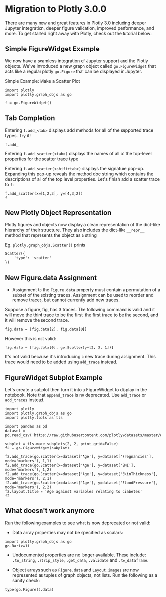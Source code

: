 # Migration to Plotly 3.0.0
There are many new and great features in Plotly 3.0 including deeper Jupyter integration, deeper figure validation, improved performance, and more. To get started right away with Plotly, check out the tutorial below:

## Simple FigureWidget Example
We now have a seamless integration of Jupyter support and the Plotly objects. We've introduced a new graph object called `go.FigureWidget` that acts like a regular plotly `go.Figure` that can be displayed in Jupyter.

Simple Example: Make a Scatter Plot
```
import plotly
import plotly.graph_objs as go

f = go.FigureWidget()
```

## Tab Completion
Entering ``f.add_<tab>`` displays add methods for all of the supported trace types. Try it!
```
f.add_
```

Entering `f.add_scatter(<tab>)` displays the names of all of the top-level properties for the scatter trace type

Entering `f.add_scatter(<shift+tab>)` displays the signature pop-up. Expanding this pop-up reveals the method doc string which contains the descriptions of all of the top level properties. Let's finish add a scatter trace to `f`:

```
f.add_scatter(x=[1,2,3], y=[4,3,2])
f
```

## New Plotly Object Representation
Plotly figures and objects now display a clean representation of the dict-like hierarchy of their structure. They also includes the dict-like `__repr__` method that represents the object as a string

Eg. `plotly.graph_objs.Scatter()` prints

```
Scatter({
    'type': 'scatter'
})
```

## New Figure.data Assignment
- Assignment to the `Figure.data` property must contain a permutation of a subset of the existing traces. Assignment can be used to reorder and remove traces, but cannot currently add new traces.

Suppose a figure, fig, has 3 traces. The following command is valid and it will move the third trace to be the first, the first trace to be the second, and it will remove the second trace.

```
fig.data = [fig.data[2], fig.data[0]]
```

However this is not valid:
```
fig.data = [fig.data[0], go.Scatter(y=[2, 3, 1])]
```

It's not valid because it's introducing a new trace during assignment. This trace would need to be added using `add_trace` instead.


## FigureWidget Subplot Example
Let's create a subplot then turn it into a FigureWidget to display in the notebook. Note that `append_trace` is no deprecated. Use `add_trace` or `add_traces` instead.

```
import plotly
import plotly.graph_objs as go
import plotly.tools as tls

import pandas as pd
dataset = pd.read_csv('https://raw.githubusercontent.com/plotly/datasets/master/diabetes.csv')

subplot = tls.make_subplots(2, 2, print_grid=False)
f2 = go.FigureWidget(subplot)

f2.add_trace(go.Scatter(x=dataset['Age'], y=dataset['Pregnancies'], mode='markers'), 1,1)
f2.add_trace(go.Scatter(x=dataset['Age'], y=dataset['BMI'], mode='markers'), 1,2)
f2.add_trace(go.Scatter(x=dataset['Age'], y=dataset['SkinThickness'], mode='markers'), 2,1)
f2.add_trace(go.Scatter(x=dataset['Age'], y=dataset['BloodPressure'], mode='markers'), 2,2)
f2.layout.title = 'Age against variables relating to diabetes'
f2
```

## What doesn't work anymore
Run the following examples to see what is now deprecated or not valid:

- Data array properties may not be specified as scalars:
```
import plotly.graph_objs as go
go.Bar(x=1)
```

- Undocumented properties are no longer available. These include: `.to_string`, `.strip_style`, `.get_data`, `.validate` and `.to_dataframe`.

- Object arrays such as `Figure.data` and `Layout.images` are now represented as tuples of graph objects, not lists. Run the following as a sanity check:

```
type(go.Figure().data)
```
